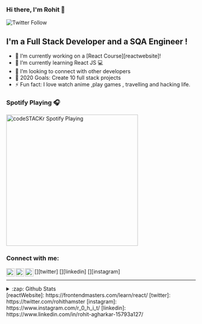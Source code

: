 ### Hi there, I'm Rohit 👋

<!-- [![Twitter Follow](https://img.shields.io/twitter/follow/codeSTACKr?color=1DA1F2&logo=twitter&style=for-the-badge)](https://twitter.com/intent/follow?original_referer=https%3A%2F%2Fgithub.com%2FcodeSTACKr&screen_name=codeSTACKr) -->

![Twitter Follow](https://img.shields.io/twitter/follow/rohithamster?color=1DA1F2&logo=twitter&style=for-the-badge)

## I'm a Full Stack Developer and a SQA Engineer !

- 🔭 I’m currently working on a [React Course][reactwebsite]!
- 🌱 I’m currently learning React JS 💻
- 👯 I’m looking to connect with other developers
- 🥅 2020 Goals: Create 10 full stack projects
- ⚡ Fun fact: I love watch anime ,play games , travelling and hacking life.

### Spotify Playing 🎧

[<img src="https://now-playing-codestackr.vercel.app/api/spotify-playing" alt="codeSTACKr Spotify Playing" width="350" />](https://open.spotify.com/user/swyqyimdc12jajde4vpwd2x1b)

### Connect with me:

[<img align="left" alt="codeSTACKr | Twitter" width="22px" src="https://cdn.jsdelivr.net/npm/simple-icons@v3/icons/twitter.svg" />][twitter]
[<img align="left" alt="codeSTACKr | LinkedIn" width="22px" src="https://cdn.jsdelivr.net/npm/simple-icons@v3/icons/linkedin.svg" />][linkedin]
[<img align="left" alt="codeSTACKr | Instagram" width="22px" src="https://cdn.jsdelivr.net/npm/simple-icons@v3/icons/instagram.svg" />][instagram]

---

<details>
  <summary>:zap: Github Stats</summary>

  <img align="left" alt="Rohrock's Github Stats" src="https://github-readme-stats.codestackr.vercel.app/api?username=rohrock&show_icons=true&hide_border=true" />

</details>
[reactWebsite]: https://frontendmasters.com/learn/react/
[twitter]: https://twitter.com/rohithamster
[instagram]: https://www.instagram.com/r_0_h_i_t/
[linkedin]: https://www.linkedin.com/in/rohit-agharkar-15793a127/
